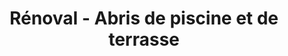 ---
title: "Rénoval - Abris de piscine et de terrasse"
url: /saint-maur/renoval-abris-de-piscine-et-de-terrasse/
shop: shop
---